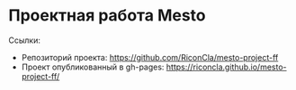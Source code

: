 # Проектная работа Mesto

Ссылки:
- Репозиторий проекта: https://github.com/RiconCla/mesto-project-ff
- Проект опубликованный в gh-pages: https://riconcla.github.io/mesto-project-ff/

